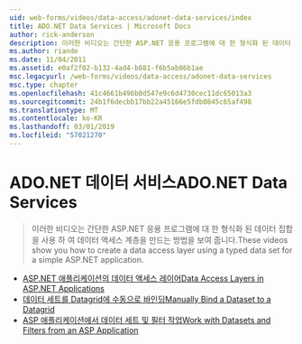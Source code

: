```yaml
---
uid: web-forms/videos/data-access/adonet-data-services/index
title: ADO.NET Data Services | Microsoft Docs
author: rick-anderson
description: 이러한 비디오는 간단한 ASP.NET 응용 프로그램에 대 한 형식화 된 데이터 집합을 사용 하 여 데이터 액세스 계층을 만드는 방법을 보여 줍니다.
ms.author: riande
ms.date: 11/04/2011
ms.assetid: e0af2f02-b132-4ad4-b881-f6b5ab86b1ae
msc.legacyurl: /web-forms/videos/data-access/adonet-data-services
msc.type: chapter
ms.openlocfilehash: 41c4661b496b8d547e9c6d4730cec11dc65013a3
ms.sourcegitcommit: 24b1f6decbb17bb22a45166e5fdb0845c65af498
ms.translationtype: MT
ms.contentlocale: ko-KR
ms.lasthandoff: 03/01/2019
ms.locfileid: "57021270"
---
```

<a name="adonet-data-services"></a><span data-ttu-id="037bc-103">ADO.NET 데이터 서비스</span><span class="sxs-lookup"><span data-stu-id="037bc-103">ADO.NET Data Services</span></span>
====================
> <span data-ttu-id="037bc-104">이러한 비디오는 간단한 ASP.NET 응용 프로그램에 대 한 형식화 된 데이터 집합을 사용 하 여 데이터 액세스 계층을 만드는 방법을 보여 줍니다.</span><span class="sxs-lookup"><span data-stu-id="037bc-104">These videos show you how to create a data access layer using a typed data set for a simple ASP.NET application.</span></span>


- [<span data-ttu-id="037bc-105">ASP.NET 애플리케이션의 데이터 액세스 레이어</span><span class="sxs-lookup"><span data-stu-id="037bc-105">Data Access Layers in ASP.NET Applications</span></span>](data-access-layers-in-aspnet-applications.md)
- [<span data-ttu-id="037bc-106">데이터 세트를 Datagrid에 수동으로 바인딩</span><span class="sxs-lookup"><span data-stu-id="037bc-106">Manually Bind a Dataset to a Datagrid</span></span>](how-to-manually-bind-a-dataset-to-a-datagrid.md)
- [<span data-ttu-id="037bc-107">ASP 애플리케이션에서 데이터 세트 및 필터 작업</span><span class="sxs-lookup"><span data-stu-id="037bc-107">Work with Datasets and Filters from an ASP Application</span></span>](how-to-work-with-datasets-and-filters-from-an-asp-application.md)
